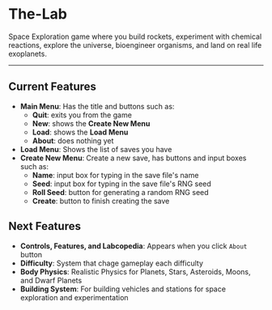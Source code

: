 # The-Lab
Space Exploration game where you build rockets, experiment with chemical reactions, explore the universe, bioengineer organisms, and land on real life exoplanets.

---

## Current Features
- **Main Menu**: Has the title and buttons such as:
  - **Quit**: exits you from the game
  - **New**: shows the **Create New Menu**
  - **Load**:  shows the **Load Menu**
  - **About**: does nothing yet
- **Load Menu**: Shows the list of saves you have
- **Create New Menu**: Create a new save, has buttons and input boxes such as:
  - **Name**: input box for typing in the save file's name
  - **Seed**: input box for typing in the save file's RNG seed
  - **Roll Seed**: button for generating a random RNG seed
  - **Create**: button to finish creating the save

## Next Features
- **Controls, Features, and Labcopedia**: Appears when you click `About` button
- **Difficulty**: System that chage gameplay each difficulty
- **Body Physics**: Realistic Physics for Planets, Stars, Asteroids, Moons, and Dwarf Planets
- **Building System**: For building vehicles and stations for space exploration and experimentation
